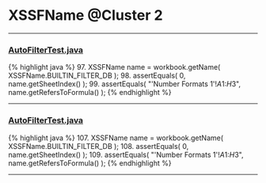 # XSSFName @Cluster 2

***

### [AutoFilterTest.java](https://searchcode.com/codesearch/view/122565098/)
{% highlight java %}
97. XSSFName name = workbook.getName( XSSFName.BUILTIN_FILTER_DB );
98. assertEquals( 0, name.getSheetIndex() );
99. assertEquals( "'Number Formats 1'!$A$1:$H$3", name.getRefersToFormula() );
{% endhighlight %}

***

### [AutoFilterTest.java](https://searchcode.com/codesearch/view/64531325/)
{% highlight java %}
107. XSSFName name = workbook.getName( XSSFName.BUILTIN_FILTER_DB );
108. assertEquals( 0, name.getSheetIndex() );
109. assertEquals( "'Number Formats 1'!$A$1:$H$3", name.getRefersToFormula() );
{% endhighlight %}

***

